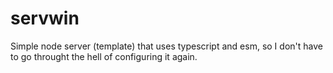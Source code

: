 # servwin
Simple node server (template) that uses typescript and esm, so I don't have to go throught the hell of configuring it again.
